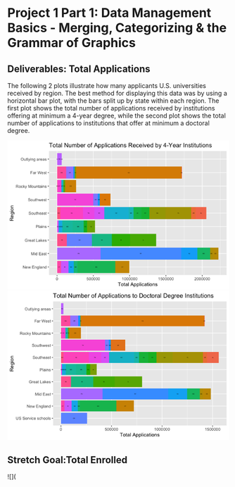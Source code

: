 # Project 1 Part 1: Data Management Basics - Merging, Categorizing & the Grammar of Graphics

## Deliverables: Total Applications
The following 2 plots illustrate how many applicants U.S. universities received by region. The best method for displaying this data was by using a horizontal bar plot, with the bars split up by state within each region. The first plot shows the total number of applications received by institutions offering at minimum a 4-year degree, while the second plot shows the total number of applications to institutions that offer at minimum a doctoral degree. 

![](ttl_apps_4yr.png)
![](ttl_apps_dctr.png)

## Stretch Goal:Total Enrolled

![](
